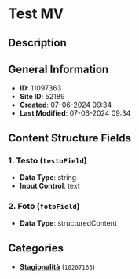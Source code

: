 # Test MV

## Description

## General Information
- **ID**: 11097363
- **Site ID**: 52189
- **Created**: 07-06-2024 09:34
- **Last Modified**: 07-06-2024 09:34

## Content Structure Fields
### 1. Testo (`testoField`) 
- **Data Type**: string
- **Input Control**: text

### 2. Foto (`fotoField`) 
- **Data Type**: structuredContent

## Categories
- **[Stagionalità](../../categories/stagionalità.md)** (`10207163`) 
